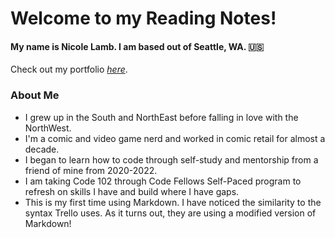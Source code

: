 # Welcome to my **Reading Notes**!

#### **My name is Nicole Lamb. I am based out of Seattle, WA. :us:** 
Check out my portfolio [_here_](https://github.com/Nicole-Lamb).

### About Me
- I grew up in the South and NorthEast before falling in love with the NorthWest.
- I'm a comic and video game nerd and worked in comic retail for almost a decade.
- I began to learn how to code through self-study and mentorship from a friend of mine from 2020-2022. 
- I am taking Code 102 through Code Fellows Self-Paced program to refresh on skills I have and build where I have gaps. 
- This is my first time using Markdown. I have noticed the similarity to the syntax Trello uses. As it turns out, they are using a modified version of Markdown!


